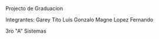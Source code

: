 Projecto de Graduacion

Integrantes: Garey Tito Luis Gonzalo
             Magne Lopez Fernando

3ro "A" Sistemas